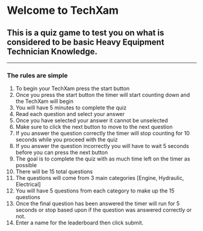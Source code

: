 # Welcome to TechXam

## This is a quiz game to test you on what is considered to be basic Heavy Equipment Technician Knowledge.
---
### The rules are simple
1. To begin your TechXam press the start button
2. Once you press the start button the timer will start counting down and the TechXam will begin
3. You will have 5 minutes to complete the quiz
4. Read each question and select your answer
5. Once you have selected your answer it cannot be unselected
6. Make sure to click the next button to move to the next question
7. If you answer the question correctly the timer will stop counting for 10 seconds while you proceed with the quiz
8. If you answer the question incorrectly you will have to wait 5 seconds before you can press the next button
9. The goal is to complete the quiz with as much time left on the timer as possible
10. There will be 15 total questions
11. The questions will come from 3 main categories [Engine, Hydraulic, Electrical]
12. You will have 5 questions from each category to make up the 15 questions
13. Once the final question has been answered the timer will run for 5 seconds or stop based upon if the question was answered correctly or not.
14. Enter a name for the leaderboard then click submit.


